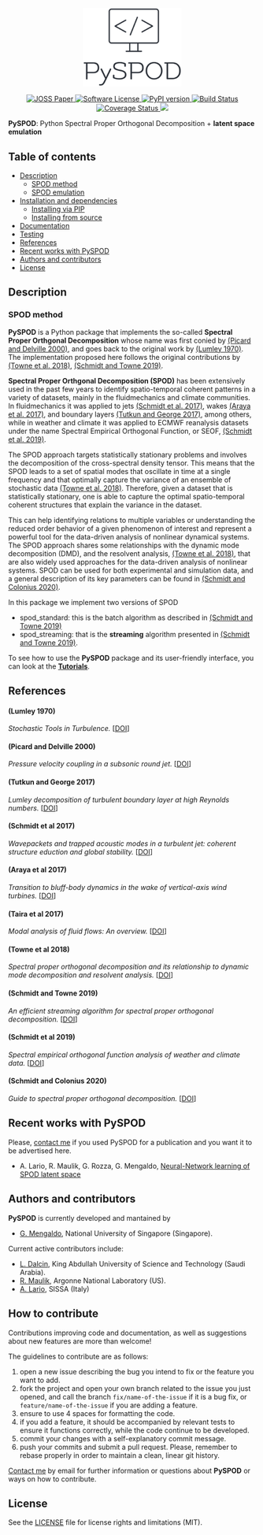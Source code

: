 <p align="center">
  <a href="http://mathe-lab.github.io/PySPOD/" target="_blank" >
    <img alt="Python Spectral Proper Orthogonal Decomposition" src="readme/PySPOD_logo2.png" width="200" />
  </a>
</p>

<p align="center">
  <a href="https://doi.org/10.21105/joss.02862" target="_blank">
    <img alt="JOSS Paper" src="https://joss.theoj.org/papers/10.21105/joss.02862/status.svg">
  </a>

  <a href="https://github.com/mathe-lab/PySPOD/LICENSE" target="_blank">
    <img alt="Software License" src="https://img.shields.io/badge/license-MIT-brightgreen.svg?style=flat-square">
  </a>

  <a href="https://badge.fury.io/py/pyspod">
    <img src="https://badge.fury.io/py/pyspod.svg" alt="PyPI version" height="18">
  </a>

  <a href="https://github.com/mathe-lab/PySPOD/actions" target="_blank">
    <img alt="Build Status" src="https://github.com/mathe-lab/PySPOD/workflows/ci/badge.svg">	  
  </a>

  <a href="https://coveralls.io/github/mathe-lab/PySPOD?branch=main" target="_blank">
    <img src="https://coveralls.io/repos/github/mathe-lab/PySPOD/badge.svg?branch=main" alt="Coverage Status" />
  </a>

  <a href="https://www.codacy.com?utm_source=github.com&amp;utm_medium=referral&amp;utm_content=mathe-lab/PySPOD&amp;utm_campaign=Badge_Grade">
    <img src="https://app.codacy.com/project/badge/Grade/7ac24e711aea47df806ad52ab067e3a6"/>
  </a>
</p>

**PySPOD**: Python Spectral Proper Orthogonal Decomposition + **latent space emulation**

## Table of contents

  * [Description](#description)
    * [SPOD method](#spod-method)
    * [SPOD emulation](#spod-emulation)
  * [Installation and dependencies](#installation-and-dependencies)
    * [Installing via PIP](#installing-via-pip)
    * [Installing from source](#installing-from-source)
  * [Documentation](#documentation)
  * [Testing](#testing)
  * [References](#references)
  * [Recent works with PySPOD](#recent-works-with-pyspod)
  * [Authors and contributors](#authors-and-contributors)
  * [License](#license)

## Description

### SPOD method

**PySPOD** is a Python package that implements the so-called **Spectral Proper Orthgonal Decomposition** whose name was first conied by [(Picard and Delville 2000)](#picard-and-delville-2000), and goes back to the original work by [(Lumley 1970)](#lumley-1970). The implementation proposed here follows the original contributions by [(Towne et al. 2018)](#towne-et-al-2018), [(Schmidt and Towne 2019)](#schmidt-and-towne-2019).

**Spectral Proper Orthgonal Decomposition (SPOD)** has been extensively used in the past few years to identify spatio-temporal coherent patterns in a variety of datasets, mainly in the fluidmechanics and climate communities. In fluidmechanics it was applied to jets [(Schmidt et al. 2017)](#schmidt-et-al-2017), wakes [(Araya et al. 2017)](#araya-et-al-2017), and boundary layers [(Tutkun and George 2017)](#tutkun-and-george-2017), among others, while in weather and climate it was applied to ECMWF reanalysis datasets under the name Spectral Empirical Orthogonal Function, or SEOF, [(Schmidt et al. 2019)](#schmidt-et-al-2019).

The SPOD approach targets statistically stationary problems and involves the decomposition of the cross-spectral density tensor. This means that the SPOD leads to a set of spatial modes that oscillate in time at a single frequency and that optimally capture the variance of an ensemble of stochastic data [(Towne et al. 2018)](#towne-et-al-2018). Therefore, given a dataset that is statistically stationary, one is able to capture the optimal spatio-temporal coherent structures that explain the variance in the dataset.

This can help identifying relations to multiple variables or understanding the reduced order behavior of a given phenomenon of interest and represent a powerful tool for the data-driven analysis of nonlinear dynamical systems. The SPOD approach shares some relationships with the dynamic mode decomposition (DMD), and the resolvent analysis,  [(Towne et al. 2018)](#Towne-et-al-2018), that are also widely used approaches for the data-driven analysis of nonlinear systems. SPOD can be used for both experimental and simulation data, and a general description of its key parameters can be found in [(Schmidt and Colonius 2020)](#schmidt-and-colonius-2020).  

In this package we implement two versions of SPOD

  - spod_standard: this is the batch algorithm as described in [(Schmidt and Towne 2019)](schmidt-and-towne-2019)
  - spod_streaming: that is the **streaming** algorithm presented in [(Schmidt and Towne 2019)](schmidt-and-towne-2019).

To see how to use the **PySPOD** package and its user-friendly interface, you can look at the [**Tutorials**](tutorials/README.md).



## References

#### (Lumley 1970)
*Stochastic Tools in Turbulence.* [[DOI](https://www.elsevier.com/books/stochastic-tools-in-turbulence/lumey/978-0-12-395772-6?aaref=https%3A%2F%2Fwww.google.com)]

#### (Picard and Delville 2000)

*Pressure velocity coupling in a subsonic round jet.*
[[DOI](https://www.sciencedirect.com/science/article/abs/pii/S0142727X00000217)]

#### (Tutkun and George 2017)

*Lumley decomposition of turbulent boundary layer at high Reynolds numbers.*
[[DOI](https://aip.scitation.org/doi/10.1063/1.4974746)]

#### (Schmidt et al 2017)

*Wavepackets and trapped acoustic modes in a turbulent jet: coherent structure eduction and global stability.*
[[DOI](https://doi.org/10.1017/jfm.2017.407)]

#### (Araya et al 2017)

*Transition to bluff-body dynamics in the wake of vertical-axis wind turbines.*
[[DOI]( https://doi.org/10.1017/jfm.2016.862)]

#### (Taira et al 2017)

*Modal analysis of fluid flows: An overview.*
[[DOI](https://doi.org/10.2514/1.J056060)]

#### (Towne et al 2018)

*Spectral proper orthogonal decomposition and its relationship to dynamic mode decomposition and resolvent analysis.*
[[DOI]( https://doi.org/10.1017/jfm.2018.283)]

#### (Schmidt and Towne 2019)

*An efficient streaming algorithm for spectral proper orthogonal decomposition.*
[[DOI](https://doi.org/10.1016/j.cpc.2018.11.009)]

#### (Schmidt et al 2019)

*Spectral empirical orthogonal function analysis of weather and climate data.*
[[DOI](https://doi.org/10.1175/MWR-D-18-0337.1)]

#### (Schmidt and Colonius 2020)

*Guide to spectral proper orthogonal decomposition.*
[[DOI](https://doi.org/10.2514/1.J058809)]

## Recent works with **PySPOD**

Please, [contact me](mailto:gianmarco.mengaldo@gmail.com) if you used PySPOD for a publication and you want it to be advertised here.

- A. Lario, R. Maulik, G. Rozza, G. Mengaldo, [Neural-Network learning of SPOD latent space](https://arxiv.org/abs/2110.09218)

## Authors and contributors

**PySPOD** is currently developed and mantained by

  * [G. Mengaldo](mailto:mpegim@nus.edu.sg), National University of Singapore (Singapore).

Current active contributors include:

  * [L. Dalcin](https://cemse.kaust.edu.sa/ecrc/people/person/lisandro-dalcin), King Abdullah University of Science and Technology (Saudi Arabia).
  * [R. Maulik](https://romit-maulik.github.io), Argonne National Laboratory (US).
  * [A. Lario](https://www.math.sissa.it/users/andrea-lario), SISSA (Italy)

## How to contribute

Contributions improving code and documentation, as well as suggestions about new features are more than welcome!

The guidelines to contribute are as follows:
1. open a new issue describing the bug you intend to fix or the feature you want to add.
2. fork the project and open your own branch related to the issue you just opened, and call the branch `fix/name-of-the-issue` if it is a bug fix, or `feature/name-of-the-issue` if you are adding a feature.
3. ensure to use 4 spaces for formatting the code.
4. if you add a feature, it should be accompanied by relevant tests to ensure it functions correctly, while the code continue to be developed.
5. commit your changes with a self-explanatory commit message.
6. push your commits and submit a pull request. Please, remember to rebase properly in order to maintain a clean, linear git history.

[Contact me](mailto:mpegim@nus.edu.sg) by email for further information or questions about **PySPOD** or ways on how to contribute.


## License

See the [LICENSE](LICENSE.rst) file for license rights and limitations (MIT).
